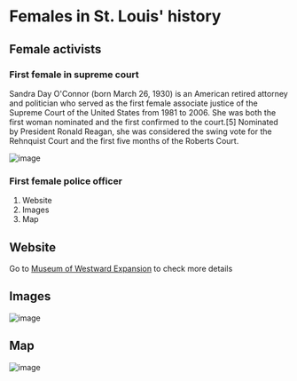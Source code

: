 # Females in St. Louis' history

## Female activists

### First female in supreme court
Sandra Day O'Connor (born March 26, 1930) is an American retired attorney and politician who served as the first female associate justice of the Supreme Court of the United States from 1981 to 2006. She was both the first woman nominated and the first confirmed to the court.[5] Nominated by President Ronald Reagan, she was considered the swing vote for the Rehnquist Court and the first five months of the Roberts Court.

![image](https://user-images.githubusercontent.com/36777574/194356323-61166c3f-c370-485e-a7ca-6de944ac3a44.png)


### First female police officer

1. Website
2. Images
3. Map

## Website

Go to [Museum of Westward Expansion](https://www.gatewayarch.com/) to check more details

## Images 

![image](https://user-images.githubusercontent.com/80716870/194354606-be3fcab5-a839-45c6-a63b-a3200965b677.png)

## Map

![image](https://user-images.githubusercontent.com/80716870/194353825-8a0a9c48-6b34-4788-9eb7-56c416ef80dc.png)


